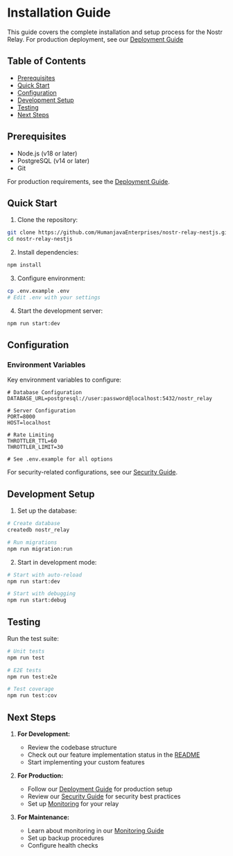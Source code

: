 # Installation Guide

This guide covers the complete installation and setup process for the Nostr Relay. For production deployment, see our [Deployment Guide](deployment.md)

## Table of Contents
- [Prerequisites](#prerequisites)
- [Quick Start](#quick-start)
- [Configuration](#configuration)
- [Development Setup](#development-setup)
- [Testing](#testing)
- [Next Steps](#next-steps)

## Prerequisites

- Node.js (v18 or later)
- PostgreSQL (v14 or later)
- Git

For production requirements, see the [Deployment Guide](deployment.md#system-requirements).

## Quick Start

1. Clone the repository:
```bash
git clone https://github.com/HumanjavaEnterprises/nostr-relay-nestjs.git
cd nostr-relay-nestjs
```

2. Install dependencies:
```bash
npm install
```

3. Configure environment:
```bash
cp .env.example .env
# Edit .env with your settings
```

4. Start the development server:
```bash
npm run start:dev
```

## Configuration

### Environment Variables

Key environment variables to configure:

```env
# Database Configuration
DATABASE_URL=postgresql://user:password@localhost:5432/nostr_relay

# Server Configuration
PORT=8000
HOST=localhost

# Rate Limiting
THROTTLER_TTL=60
THROTTLER_LIMIT=30

# See .env.example for all options
```

For security-related configurations, see our [Security Guide](security.md#rate-limiting-configuration).

## Development Setup

1. Set up the database:
```bash
# Create database
createdb nostr_relay

# Run migrations
npm run migration:run
```

2. Start in development mode:
```bash
# Start with auto-reload
npm run start:dev

# Start with debugging
npm run start:debug
```

## Testing

Run the test suite:
```bash
# Unit tests
npm run test

# E2E tests
npm run test:e2e

# Test coverage
npm run test:cov
```

## Next Steps

1. **For Development:**
   - Review the codebase structure
   - Check out our feature implementation status in the [README](../README.md#features)
   - Start implementing your custom features

2. **For Production:**
   - Follow our [Deployment Guide](deployment.md) for production setup
   - Review our [Security Guide](security.md) for security best practices
   - Set up [Monitoring](monitoring.md) for your relay

3. **For Maintenance:**
   - Learn about monitoring in our [Monitoring Guide](monitoring.md)
   - Set up backup procedures
   - Configure health checks
